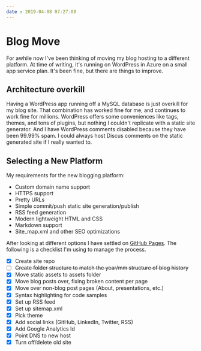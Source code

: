 ```yaml
---
date : 2019-04-08 07:27:08
---
```

# Blog Move

For awhile now I've been thinking of moving my blog hosting to a different platform. At time of writing, it's running on WordPress in Azure on a small app service plan. It's been fine, but there are things to improve.

## Architecture overkill

Having a WordPress app running off a MySQL database is just overkill for my blog site. That combination has worked fine for me, and continues to work fine for millions. WordPress offers some conveniences like tags, themes, and tons of plugins, but nothing I couldn't replicate with a static site generator. And I have WordPress comments disabled because they have been 99.99% spam. I could always host Discus comments on the static generated site if I really wanted to.

## Selecting a New Platform

My requirements for the new blogging platform:

- Custom domain name support
- HTTPS support
- Pretty URLs
- Simple commit/push static site generation/publish
- RSS feed generation
- Modern lightweight HTML and CSS
- Markdown support
- Site_map.xml and other SEO optimizations

After looking at different options I have settled on [GitHub Pages](https://pages.github.com/). The following is a checklist I'm using to manage the process.

- [X] Create site repo
- [ ] ~~Create folder structure to match the year/mm structure of blog history~~
- [X] Move static assets to assets folder
- [X] Move blog posts over, fixing broken content per page
- [x] Move over non-blog post pages (About, presentations, etc.)
- [X] Syntax highlighting for code samples
- [X] Set up RSS feed
- [X] Set up sitemap.xml
- [X] Pick theme
- [X] Add social links (GitHub, LinkedIn, Twitter, RSS)
- [X] Add Google Analytics Id
- [X] Point DNS to new host
- [X] Turn off/delete old site
